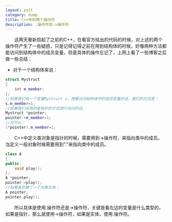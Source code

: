 ```yaml
---
layout: post
category: dump
title: C++中的两个操作符
description: .操作符和->操作符
---
```


　　这两天重新拾起了之前的C++，在看官方给出的代码的时候，对上述的两个操作符产生了一些疑惑，只是记得记得之前在用到结构体的时候，好像两种方法都能访问到结构体中的成员变量，但是具体的操作忘记了，上网上看了一些博客之后做一些总结：
- 对于一个结构体来说：

```C++
struct Mystruct
{
    int m_member;
};
//如果我们有一个变量Mystruct s，想要访问结构体中的成员变量的话，我们的方式是：
s.m_member=1;
//如果我们采用的是指针的方式进行访问的话，
Mystruct *pointer;
pointer->m_member=1;
//也可以：
(*pointer).m_member=1;
```

　　C++中定义类对象是指针的时候，需要用到->操作符，来指向类中的成员。当定义一般对象时候需要用到"."来指向类中的成员。

```C++
class A
{
public:
    void play();    
};
A *pointer;
pointer->play();
//如果是创建了一个对象实体：
A pointer;
pointer.play();
```

　　所以具体是使用.操作符还是->操作符，关键是看左边的变量是什么类型的，如果是指针，那么就使用->操作符，如果是实体，使用.操作符。
